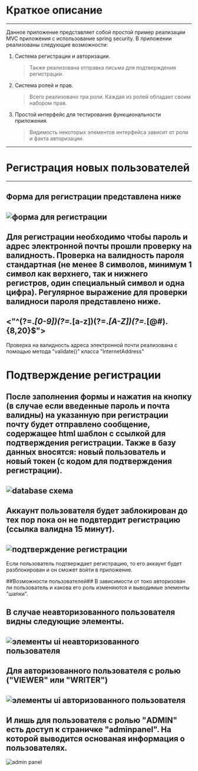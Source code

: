 
# Краткое описание #
---
Данное приложение представляет собой простой пример реализации MVC приложения с использование spring security.
В приложении реализованы следующие возможности:
1. Система регистрации и авторизации.
    > Также реализована отправка письма для подтверждения регистрации.
2. Система ролей и прав.
    > Всего реализовано три роли. Каждая из ролей обладает своим набором прав.
3. Простой интерфейс для тестирования функциональности приложения.
    > Видимость некоторых элементов интерфейса зависит от роли и факта авторизации.
---
# Регистрация новых пользователей #
---
Форма для регистрации представлена ниже
---
![форма для регистрации](https://i.ibb.co/yXFHhPW/register.png "registration form")
---       
Для регистрации необходимо чтобы пароль и адрес электронной почты прошли проверку на валидность.
Проверка на валидность пароля стандартная (не менее 8 символов, минимум 1 символ как верхнего, так и нижнего регистров,
один специальный символ и одна цифра). Регулярное выражение для проверки валидноси пароля представлено ниже.
---
<"^(?=.*[0-9])(?=.*[a-z])(?=.*[A-Z])(?=.*[@#$%^&+=])(?=\\S+$).{8,20}$">
---
Проверка на валидность адреса электронной почти реализована с помощью метода "validate()" класса "InternetAddress"

# Подтверждение регистрации #

После заполнения формы и нажатия на кнопку (в случае если введенные пароль и почта валидны) на указанную при регистрации почту будет отправлено сообщение, содержащее html шаблон с ссылкой для подтверждения регистрации. Также в базу данных вносятся: новый пользователь и новый токен (с кодом для подтверждения регистрации).
---
![database схема](https://i.ibb.co/bmkgX08/bd-relationsheps.png  "relationshep between tables")
---
Аккаунт пользователя будет заблокирован до тех пор пока он не подвтердит регистрацию (ссылка валидна 15 минут).
---
![подтверждение регистрации](https://i.ibb.co/wRKNxX1/email.png  "confirmed registration")
---
Если пользователь подтверждает регистрацию, то его аккаунт будет разблокирован и он сможет войти в приложение.

##Возможности пользователей##
В зависимости от токо авторизован ли пользователь и какова его роль изменяются и выводимые элементы "шапки".

В случае неавторизованного пользователя видны следующие элементы.
---
![элементы ui неавторизованного пользователя](https://i.ibb.co/br5G7n7/no-authorized.png "noautorized user visible elements of ui")
---
Для авторизованного пользователя с ролью ("VIEWER" или "WRITER")
---
![элементы ui авторизованного пользователя](https://i.ibb.co/VMXgNT6/authorized.png "autorized user visible elements of ui")
---
И лишь для пользователя с ролью "ADMIN" есть доступ к страничке "adminpanel". На которой выводится основаная информация о пользователях.
---
![admin panel](https://i.ibb.co/vqkNgYk/adminpanel.png)


